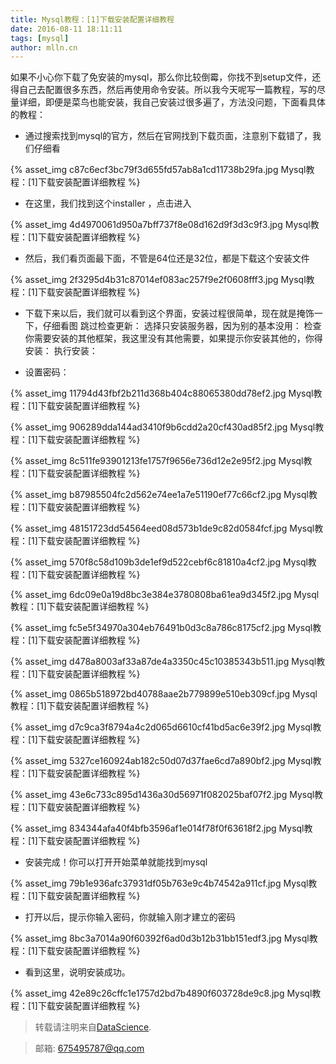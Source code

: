 ```yaml
---
title: Mysql教程：[1]下载安装配置详细教程
date: 2016-08-11 18:11:11
tags: [mysql]
author: mlln.cn
---
```

如果不小心你下载了免安装的mysql，那么你比较倒霉，你找不到setup文件，还得自己去配置很多东西，然后再使用命令安装。所以我今天呢写一篇教程，写的尽量详细，即便是菜鸟也能安装，我自己安装过很多遍了，方法没问题，下面看具体的教程：

- 通过搜索找到mysql的官方，然后在官网找到下载页面，注意别下载错了，我们仔细看

{% asset_img c87c6ecf3bc79f3d655fd57ab8a1cd11738b29fa.jpg Mysql教程：[1]下载安装配置详细教程 %}

- 在这里，我们找到这个installer ，点击进入

{% asset_img 4d4970061d950a7bff737f8e08d162d9f3d3c9f3.jpg Mysql教程：[1]下载安装配置详细教程 %}

- 然后，我们看页面最下面，不管是64位还是32位，都是下载这个安装文件

{% asset_img 2f3295d4b31c87014ef083ac257f9e2f0608fff3.jpg Mysql教程：[1]下载安装配置详细教程 %}

- 下载下来以后，我们就可以看到这个界面，安装过程很简单，现在就是掩饰一下，仔细看图
跳过检查更新：
选择只安装服务器，因为别的基本没用：
检查你需要安装的其他框架，我这里没有其他需要，如果提示你安装其他的，你得安装：
执行安装：

- 设置密码：

{% asset_img 11794d43fbf2b211d368b404c88065380dd78ef2.jpg Mysql教程：[1]下载安装配置详细教程 %}

{% asset_img 906289dda144ad3410f9b6cdd2a20cf430ad85f2.jpg Mysql教程：[1]下载安装配置详细教程 %}

{% asset_img 8c511fe93901213fe1757f9656e736d12e2e95f2.jpg Mysql教程：[1]下载安装配置详细教程 %}

{% asset_img b87985504fc2d562e74ee1a7e51190ef77c66cf2.jpg Mysql教程：[1]下载安装配置详细教程 %}

{% asset_img 48151723dd54564eed08d573b1de9c82d0584fcf.jpg Mysql教程：[1]下载安装配置详细教程 %}

{% asset_img 570f8c58d109b3de1ef9d522cebf6c81810a4cf2.jpg Mysql教程：[1]下载安装配置详细教程 %}

{% asset_img 6dc09e0a19d8bc3e384e3780808ba61ea9d345f2.jpg Mysql教程：[1]下载安装配置详细教程 %}

{% asset_img fc5e5f34970a304eb76491b0d3c8a786c8175cf2.jpg Mysql教程：[1]下载安装配置详细教程 %}

{% asset_img d478a8003af33a87de4a3350c45c10385343b511.jpg Mysql教程：[1]下载安装配置详细教程 %}

{% asset_img 0865b518972bd40788aae2b779899e510eb309cf.jpg Mysql教程：[1]下载安装配置详细教程 %}

{% asset_img d7c9ca3f8794a4c2d065d6610cf41bd5ac6e39f2.jpg Mysql教程：[1]下载安装配置详细教程 %}

{% asset_img 5327ce160924ab182c50d07d37fae6cd7a890bf2.jpg Mysql教程：[1]下载安装配置详细教程 %}

{% asset_img 43e6c733c895d1436a30d56971f082025baf07f2.jpg Mysql教程：[1]下载安装配置详细教程 %}

{% asset_img 834344afa40f4bfb3596af1e014f78f0f63618f2.jpg Mysql教程：[1]下载安装配置详细教程 %}

- 安装完成！你可以打开开始菜单就能找到mysql

{% asset_img 79b1e936afc37931df05b763e9c4b74542a911cf.jpg Mysql教程：[1]下载安装配置详细教程 %}

- 打开以后，提示你输入密码，你就输入刚才建立的密码

{% asset_img 8bc3a7014a90f60392f6ad0d3b12b31bb151edf3.jpg Mysql教程：[1]下载安装配置详细教程 %}

- 看到这里，说明安装成功。

{% asset_img 42e89c26cffc1e1757d2bd7b4890f603728de9c8.jpg Mysql教程：[1]下载安装配置详细教程 %}

> 转载请注明来自[DataScience](http://mlln.cn).

> 邮箱: 675495787@qq.com 
